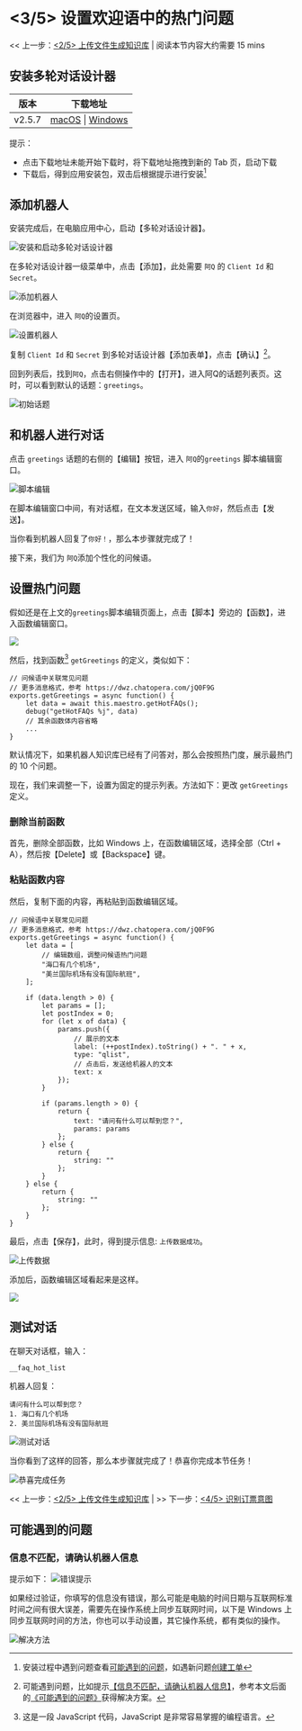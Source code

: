 <!-- markup:blank-line -->
# <3/5> 设置欢迎语中的热门问题
<< 上一步：[<2/5> 上传文件生成知识库](/products/chatbot-platform/tutorials/2-answer-faq.html) | <i class="glyphicon glyphicon-time"></i>阅读本节内容大约需要 15 mins 

## 安装多轮对话设计器

| 版本   | 下载地址                                                                                                                                                                         |
| -----  | ---------------------------------------------------------------------------------------------------------------------------------------------------------------------------- |
| v2.5.7 | [macOS](https://dwz.chatopera.com/87TR10) \| [Windows](https://dwz.chatopera.com/8Q1l8g) |
<!-- markup:table-caption 多轮对话设计器下载地址 -->

提示：

* 点击下载地址未能开始下载时，将下载地址拖拽到新的 Tab 页，启动下载
* 下载后，得到应用安装包，双击后根据提示进行安装[^install-cde]

## 添加机器人

安装完成后，在电脑应用中心，启动【多轮对话设计器】。

![安装和启动多轮对话设计器](../../../images/products/platform/screenshot-20210913-192350.png)

在多轮对话设计器一级菜单中，点击【添加】，此处需要 `阿Q` 的 `Client Id` 和 `Secret`。

![添加机器人](../../../images/products/platform/screenshot-20210913-192631.png)

在浏览器中，进入 `阿Q`的设置页。

![设置机器人](../../../images/assets/screenshot_20230503095620.png)

复制 `Client Id` 和 `Secret` 到多轮对话设计器【添加表单】，点击【确认】[^help1]。

回到列表后，找到`阿Q`，点击右侧操作中的【打开】，进入阿Q的话题列表页。这时，可以看到默认的话题：`greetings`。

![初始话题](../../../images/assets/screenshot_20230503100156.png)

## 和机器人进行对话

点击 `greetings` 话题的右侧的【编辑】按钮，进入 `阿Q`的`greetings` 脚本编辑窗口。

![脚本编辑](../../../images/products/platform/screenshot-20210913-195806.png)

在脚本编辑窗口中间，有对话框，在文本发送区域，输入`你好`，然后点击【发送】。

当你看到机器人回复了`你好！`，那么本步骤就完成了！

接下来，我们为 `阿Q`添加个性化的问候语。

## 设置热门问题

假如还是在上文的`greetings`脚本编辑页面上，点击【脚本】旁边的【函数】，进入函数编辑窗口。

![](../../../images/assets/screenshot_20240624182735.png)

然后，找到函数[^function-js] `getGreetings` 的定义，类似如下：

```函数
// 问候语中关联常见问题
// 更多消息格式，参考 https://dwz.chatopera.com/jQ0F9G
exports.getGreetings = async function() {
    let data = await this.maestro.getHotFAQs();
    debug("getHotFAQs %j", data)
    // 其余函数体内容省略
    ...
}
```

默认情况下，如果机器人知识库已经有了问答对，那么会按照热门度，展示最热门的 10 个问题。

现在，我们来调整一下，设置为固定的提示列表。方法如下：更改 `getGreetings` 定义。

### 删除当前函数

首先，删除全部函数，比如 Windows 上，在函数编辑区域，选择全部（Ctrl + A），然后按【Delete】或【Backspace】键。


### 粘贴函数内容

然后，复制下面的内容，再粘贴到函数编辑区域。

```函数
// 问候语中关联常见问题
// 更多消息格式，参考 https://dwz.chatopera.com/jQ0F9G
exports.getGreetings = async function() {
    let data = [
	    // 编辑数组，调整问候语热门问题
        "海口有几个机场",
        "美兰国际机场有没有国际航班",
    ];

    if (data.length > 0) {
        let params = [];
        let postIndex = 0;
        for (let x of data) {
            params.push({
                // 展示的文本
                label: (++postIndex).toString() + ". " + x,
                type: "qlist",
                // 点击后，发送给机器人的文本
                text: x
            });
        }

        if (params.length > 0) {
            return {
                text: "请问有什么可以帮到您？",
                params: params
            };
        } else {
            return {
                string: ""
            };
        }
    } else {
        return {
            string: ""
        };
    }
}
```

最后，点击【保存】，此时，得到提示信息: `上传数据成功`。

![上传数据](../../../images/products/platform/screenshot-20210913-203144.png)

添加后，函数编辑区域看起来是这样。

![](../../../images/assets/screenshot_20240624182921.png)

## 测试对话

在聊天对话框，输入：

```文本
__faq_hot_list
```

机器人回复：

```文本
请问有什么可以帮到您？
1. 海口有几个机场
2. 美兰国际机场有没有国际航班
```

![测试对话](../../../images/products/platform/screenshot-20210913-203616.png)

当你看到了这样的回答，那么本步骤就完成了！恭喜你完成本节任务！

![恭喜完成任务](../../../images/products/platform/congr-20210913-195053.png) 

<< 上一步：[<2/5> 上传文件生成知识库](/products/chatbot-platform/tutorials/2-answer-faq.html) | >> 下一步：[<4/5> 识别订票意图](/products/chatbot-platform/tutorials/4-add-intent.html)


## 可能遇到的问题

### 信息不匹配，请确认机器人信息

提示如下：
![错误提示](../../../images/products/platform/screenshot-20210913-193815.png)

如果经过验证，你填写的信息没有错误，那么可能是电脑的时间日期与互联网标准时间之间有很大误差，需要先在操作系统上同步互联网时间，以下是 Windows 上同步互联网时间的方法，你也可以手动设置，其它操作系统，都有类似的操作。

![解决方法](../../../images/products/platform/screenshot-20210913-193617.png)

[^help1]: 可能遇到问题，比如提示[【信息不匹配，请确认机器人信息】](#信息不匹配请确认机器人信息)，参考本文后面的[《可能遇到的问题》](#可能遇到的问题)获得解决方案。
[^install-cde]: 安装过程中遇到问题查看[可能遇到的问题](https://docs.chatopera.com/products/chatbot-platform/howto-guides/convs/cde-install.html#%E5%8F%AF%E8%83%BD%E9%81%87%E5%88%B0%E7%9A%84%E9%97%AE%E9%A2%98)，如遇新问题[创建工单](https://github.com/chatopera/docs/issues)

[^function-js]: 这是一段 JavaScript 代码，JavaScript 是非常容易掌握的编程语言。
